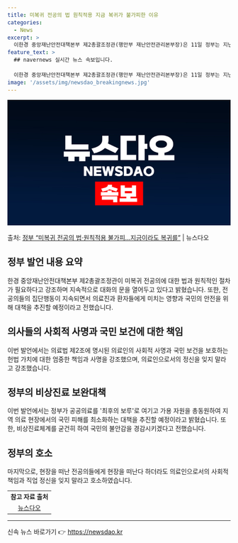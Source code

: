 ```yaml
---
title: 미복귀 전공의 법 원칙적용 지금 복귀가 불가피한 이유
categories:
  - News
excerpt: >
  이한경 중앙재난안전대책본부 제2총괄조정관(행안부 재난안전관리본부장)은 11일 정부는 지난주부터 의사면허 정지…
feature_text: >
  ## navernews 실시간 뉴스 속보입니다.

  이한경 중앙재난안전대책본부 제2총괄조정관(행안부 재난안전관리본부장)은 11일 정부는 지난주부터 의사면허 정지…
image: '/assets/img/newsdao_breakingnews.jpg'
---
```


![뉴스다오 속보](/assets/img/newsdao_breakingnews.jpg)

<p>출처: <a href="https://newsdao.kr/3312" rel="dofollow">정부 “미복귀 전공의 법·원칙적용 불가피…지금이라도 복귀를”</a> | 뉴스다오</p>

<h2 data-ke-size="size26">정부 발언 내용 요약</h2>
<p data-ke-size="size16">한경 중앙재난안전대책본부 제2총괄조정관이 미복귀 전공의에 대한 법과 원칙적인 절차가 필요하다고 강조하며 지속적으로 대화의 문을 열어두고 있다고 밝혔습니다. 또한, 전공의들의 집단행동이 지속되면서 의료진과 환자들에게 미치는 영향과 국민의 안전을 위해 대책을 추진할 예정이라고 전했습니다.</p>

<h2 data-ke-size="size26">의사들의 사회적 사명과 국민 보건에 대한 책임</h2>
<p data-ke-size="size16">이번 발언에서는 의료법 제2조에 명시된 의료인의 사회적 사명과 국민 보건을 보호하는 헌법 가치에 대한 엄중한 책임과 사명을 강조했으며, 의료인으로서의 정신을 잊지 말라고 강조했습니다.</p>

<h2 data-ke-size="size26">정부의 비상진료 보완대책</h2>
<p data-ke-size="size16">이번 발언에서는 정부가 공공의료를 '최후의 보루'로 여기고 가용 자원을 총동원하여 지역 의료 현장에서의 국민 피해를 최소화하는 대책을 추진할 예정이라고 밝혔습니다. 또한, 비상진료체계를 굳건히 하여 국민의 불안감을 경감시키겠다고 전했습니다.</p>

<h2 data-ke-size="size26">정부의 호소</h2>
<p data-ke-size="size16">마지막으로, 현장을 떠난 전공의들에게 현장을 떠난다 하더라도 의료인으로서의 사회적 책임과 직업 정신을 잊지 말라고 호소하였습니다.</p>

<table>
  <tr>
    <td style="text-align: center; height: 17px;"><b>참고 자료 출처</b></td>
  </tr>
  <tr>
    <td style="text-align: center; height: 17px;"><a href="https://newsdao.kr/3312">뉴스다오</a></td>
  </tr>
</table>
<hr> 

신속 뉴스 바로가기 👉 <a href="https://newsdao.kr" rel="dofollow">https://newsdao.kr</a>


